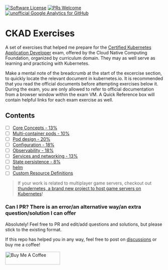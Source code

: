 [![Software License](https://img.shields.io/badge/license-MIT-brightgreen.svg?style=flat-square)](LICENSE)
[![PRs Welcome](https://img.shields.io/badge/PRs-welcome-brightgreen.svg?style=flat-square)](http://makeapullrequest.com)
[![unofficial Google Analytics for GitHub](https://gaforgithub.azurewebsites.net/api?repo=CKAD-exercises)](https://github.com/dgkanatsios/gaforgithub)

# CKAD Exercises

A set of exercises that helped me prepare for the [Certified Kubernetes Application Developer](https://www.cncf.io/certification/ckad/) exam, offered by the Cloud Native Computing Foundation, organized by curriculum domain.
They may as well serve as learning and practicing with Kubernetes.

Make a mental note of the breadcrumb at the start of the excercise section, to quickly locate the relevant document in kubernetes.io.
It is recommended that you read the official documents before attempting exercises below it.
During the exam, you are only allowed to refer to official documentation from a browser window within the exam VM.
A Quick Reference box will contain helpful links for each exam exercise as well.

## Contents

- [ ] [Core Concepts - 13%](a.core_concepts.md)
- [ ] [Multi-container pods - 10%](b.multi_container_pods.md)
- [ ] [Pod design - 20%](c.pod_design.md)
- [ ] [Configuration - 18%](d.configuration.md)
- [ ] [Observability - 18%](e.observability.md)
- [ ] [Services and networking - 13%](f.services.md)
- [ ] [State persistence - 8%](g.state.md)
- [ ] [helm](h.helm.md)
- [ ] [Custom Resource Definitions](i.crd.md)

> If your work is related to multiplayer game servers, checkout out [thundernetes, a brand new project to host game servers on Kubernetes](https://github.com/PlayFab/thundernetes)!

### Can I PR? There is an error/an alternative way/an extra question/solution I can offer

Absolutely! Feel free to PR and edit/add questions and solutions, but please stick to the existing format.

If this repo has helped you in any way, feel free to post on [discussions](https://github.com/dgkanatsios/CKAD-exercises/discussions) or buy me a coffee!

<a href="https://www.buymeacoffee.com/dgkanatsios" target="_blank"><img src="https://cdn.buymeacoffee.com/buttons/default-orange.png" alt="Buy Me A Coffee" height="41" width="174"></a>
